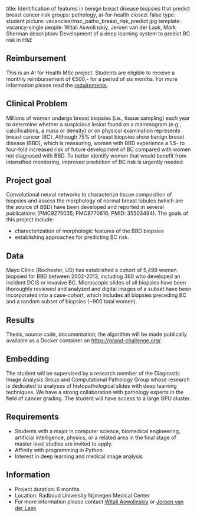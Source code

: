 title: Identification of features in benign breast disease biopsies that predict breast cancer risk
groups: pathology, ai-for-health
closed: false
type: student
picture: vacancies/msc_patho_breast_risk_predict.jpg
template: vacancy-single
people: Witali Aswolinskiy, Jeroen van der Laak, Mark Sherman
description: Development of a deep learning system to predict BC risk in H&E

## Reimbursement
This is an AI for Health MSc project. Students are eligible to receive a monthly reimbursement of €500,- for a period of six months. For more information please read the [requirements](https://www.ai-for-health.nl/requirements).

## Clinical Problem

Millions of women undergo breast biopsies (i.e., tissue sampling) each year to determine whether a suspicious lesion found on a mammogram (e.g., calcifications, a mass or density) or on physical examination represents breast cancer (BC). Although 75% of breast biopsies show benign breast disease (BBD), which is reassuring, women with BBD experience a 1.5- to four-fold increased risk of future development of BC compared with women not diagnosed with BBD. To better identify women that would benefit from intensified monitoring, improved prediction of BC risk is urgently needed.

## Project goal

Convolutional neural networks to characterize tissue composition of biopsies and assess the morphology of normal breast lobules (which are the source of BBD) have been developed and reported in several publications (PMC9275035; PMC8770616; PMID: 35503494).
The goals of this project include:
- characterization of morphologic features of the BBD biopsies
- establishing approaches for predicting BC risk.

## Data
Mayo Clinic (Rochester, US) has established a cohort of 5,499 women biopsied for BBD between 2002-2013, including 360 who developed an incident DCIS or invasive BC. Microscopic slides of all biopsies have been thoroughly reviewed and analyzed and digital images of a subset have been incorporated into a case-cohort, which includes all biopsies preceding BC and a random subset of biopsies (~900 total women).

## Results
Thesis, source code, documentation; the algorithm will be made publically available as a Docker container on https://grand-challenge.org/.

## Embedding
The student will be supervised by a research member of the Diagnostic Image Analysis Group and Computational Pathology Group whose research is dedicated to analyses of histopathological slides with deep learning techniques. We have a strong collaboration with pathology experts in the field of cancer grading. The student will have access to a large GPU cluster.


## Requirements

- Students with a major in computer science, biomedical engineering, artificial intelligence, physics, or a related area in the final stage of master level studies are invited to apply.
- Affinity with programming in Python
- Interest in deep learning and medical image analysis

## Information

- Project duration: 6 months
- Location: Radboud University Nijmegen Medical Center
- For more information please contact [Witali Aswolinskiy](https://www.computationalpathologygroup.eu/members/witali-aswolinskiy/) or [Jeroen van der Laak](https://www.computationalpathologygroup.eu/members/jeroen-van-der-laak)